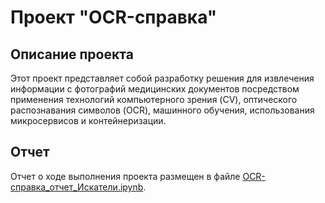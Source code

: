 # Проект "OCR-справка"

## Описание проекта
Этот проект представляет собой разработку решения для извлечения информации с фотографий медицинских документов посредством применения технологий компьютерного зрения (CV), оптического распознавания символов (OCR), машинного обучения, использования микросервисов и контейнеризации.

## Отчет
Отчет о ходе выполнения проекта размещен в файле [OCR-справка_отчет_Искатели.ipynb](OCR-справка_отчет_Искатели.ipynb).